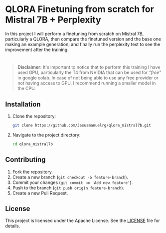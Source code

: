 # QLORA Finetuning from scratch for Mistral 7B + Perplexity

In this project I will perform a finetuning from scratch on Mistral 7B, particularly a QLORA, then compare the finetuned version and the base one making an example generation; and finally run the perplexity test to see the improvement after the training.

#

> **Disclaimer:**
> It's important to notice that to perform this training I have used GPU, particularly the T4 from NVIDIA that can be used for *"free"* in google colab. In case of not being able to use any free provider or not having access to GPU, I recommend running a smaller model in the CPU.


## Installation
1. Clone the repository:
    ```bash
    git clone https://github.com/Jesusmanuelrg/qlora_mistral7b.git
    ```
2. Navigate to the project directory:
    ```bash
    cd qlora_mistral7b
    ```

## Contributing
1. Fork the repository.
2. Create a new branch (`git checkout -b feature-branch`).
3. Commit your changes (`git commit -m 'Add new feature'`).
4. Push to the branch (`git push origin feature-branch`).
5. Create a new Pull Request.

## License
This project is licensed under the Apache License. See the [LICENSE](LICENSE) file for details.
